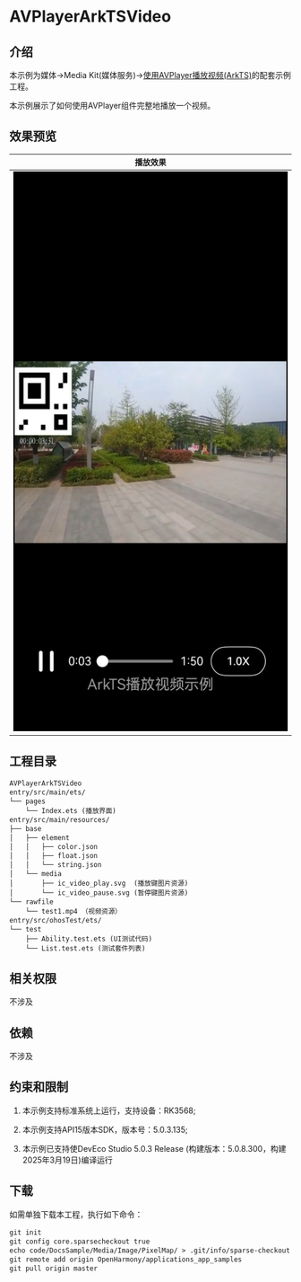 # AVPlayerArkTSVideo

## 介绍

本示例为媒体->Media Kit(媒体服务)->[使用AVPlayer播放视频(ArkTS)](https://gitee.com/openharmony/docs/blob/master/zh-cn/application-dev/media/media/video-playback.md)的配套示例工程。 

本示例展示了如何使用AVPlayer组件完整地播放一个视频。

## 效果预览

| 播放效果                                      | 
| -------------------------------------------- | 
| ![AVPlayerArkTSVideo_1](./screenshots/AVPlayerArkTSVideo.jpeg) 


## 工程目录

```
AVPlayerArkTSVideo
entry/src/main/ets/
└── pages
    └── Index.ets (播放界面)
entry/src/main/resources/
├── base
│   ├── element
│   │   ├── color.json
│   │   ├── float.json
│   │   └── string.json
│   └── media
│       ├── ic_video_play.svg  (播放键图片资源)
│       └── ic_video_pause.svg (暂停键图片资源)
└── rawfile
    └── test1.mp4 （视频资源）
entry/src/ohosTest/ets/
└── test
    ├── Ability.test.ets (UI测试代码)
    └── List.test.ets (测试套件列表)
```

## 相关权限

不涉及

## 依赖

不涉及

## 约束和限制

1. 本示例支持标准系统上运行，支持设备：RK3568;

2. 本示例支持API15版本SDK，版本号：5.0.3.135;
   
3. 本示例已支持使DevEco Studio 5.0.3 Release (构建版本：5.0.8.300，构建 2025年3月19日)编译运行

## 下载

如需单独下载本工程，执行如下命令：

```
git init
git config core.sparsecheckout true
echo code/DocsSample/Media/Image/PixelMap/ > .git/info/sparse-checkout
git remote add origin OpenHarmony/applications_app_samples
git pull origin master
```